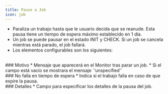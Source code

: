 ```yaml
---
title: Pause a Job
icon: job
---
```

* Paraliza un trabajo hasta que le usuario decida que se reanude. Esta pausa tiene un tiempo de espera máximo establecido en 1 día.
* Un job se puede pausar en el estado INIT y CHECK. Si un job se cancela mientras está parado, el job fallará.
* Los elementos configurables son los siguientes:

<br />
### Motivo
* Mensaje que aparecerá en el Monitor tras parar un job.
* Si el campo está vacío se mostrara el mensaje `‘unspecified’`

<br />
### No falla en tiempo de espera
* Indica si el trabajo falla en caso de que expire la pausa.

<br />
### Detalles
* Campo para especificar los detalles de la pausa del job.